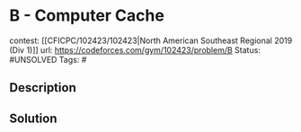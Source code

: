 # B - Computer Cache

contest: [[CFICPC/102423/102423|North American Southeast Regional 2019 (Div 1)]]
url: https://codeforces.com/gym/102423/problem/B
Status: #UNSOLVED
Tags: #

## Description

## Solution

